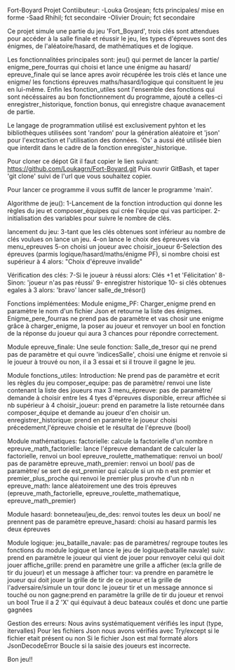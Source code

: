Fort-Boyard Projet
Contiibuteur:
-Louka Grosjean; fcts principales/ mise en forme 
-Saad Rhihil; fct secondaire
-Olivier Drouin; fct secondaire

Ce projet simule une partie du jeu 'Fort_Boyard', trois clés sont attendues pour accéder à la salle finale et réussir le jeu, les types d'épreuves sont des énigmes, de l'aléatoire/hasard, de mathématiques et de logique.

Les fonctionnalitées principales sont: 
jeu() qui permet de lancer la partie/ enigme_pere_fourras qui choisi et lance une énigme au hasard/ epreuve_finale qui se lance apres avoir récupérée les trois clés et lance une enigme/ les fonctions épreuves maths/hasard/logique qui consituent le jeu en lui-même. Enfin les fonction_utiles sont l'ensemble des fonctions qui sont nécéssaires au bon fonctionnement du programme, ajouté a celles-ci enregistrer_historique, fonction bonus, qui enregistre chaque avanacement de partie.

Le langage de programmation utilisé est exclusivement pyhton et les bibliothèques utilisées sont 'random' pour la génération aléatoire et 'json' pour l'exctraction et l'utilisation des données. 'Os' a aussi été utilisée bien que interdit dans le cadre de la fonction enregister_historique.

Pour cloner ce dépot Git il faut copier le lien suivant: https://github.com/Loukagrn/Fort-Boyard.git
Puis ouvrir GitBash, et taper 'git clone' suivi de l'url que vous souhaitez copier.

Pour lancer ce programme il vous suffit de lancer le programme 'main'.

Algorithme de jeu():
1-Lancement de la fonction introduction qui donne les règles du jeu et composer_équipes qui crée l'équipe qui vas participer.
2-initialisation des variables pour suivre le nombre de clés.

lancement du jeu:
3-tant que les clés obtenues sont inférieur au nombre de clés voulues on lance un jeu.
4-on lance le choix des épreuves via menu_epreuves
5-on choisi un joueur avec choisir_joueur
6-Selection des épreuves (parmis logique/hasard/maths/énigme PF), si nombre choisi est supérieur à 4 alors: "Choix d'épreuve invalide"

Vérification des clés:
7-Si le joueur à réussi alors: Clés +1 et 'Félicitation'
8-Sinon: 'joueur n'as pas réussi'
9- enregistrer historique 
10- si clés obtenues egales à 3 alors: 'bravo' lancer salle_de_trésor()

Fonctions implémentées:
Module enigme_PF:
Charger_enigme prend en paramètre le nom d'un fichier Json et retourne la liste des énigmes.
Enigme_pere_fourras ne prend pas de paramètre et vas chosir une enigme grâce à charger_enigme, la poser au joueur et renvoyer un bool en fonction de la réponse du joueur qui aura 3 chances pour répondre correctement.

Module epreuve_finale:
Une seule fonction: Salle_de_tresor qui ne prend pas de paramètre et qui ouvre 'indicesSalle', choisi une énigme et renvoie si le joueur à trouvé ou non, il a 3 essai et si il trouve il gagne le jeu.

Module fonctions_utiles:
Introduction: Ne prend pas de paramètre et ecrit les règles du jeu 
composer_equipe: pas de paramètre/ renvoi une liste contenant la liste des joueurs max 3
menu_épreuve: pas de paramètre/ demande à choisir entre les 4 tyes d'épreuves disponible, erreur affichée si nb supérieur à 4 
choisir_joueur: prend en parametre la liste retournée dans composer_équipe et demande au joueur d'en choisir un.
enregistrer_historique: prend en paramètre le joueur choisi précedement,l'épreuve choisie et le résultat de l'épreuve (bool)

Module mathématiques:
factorielle: calcule la factorielle d'un nombre n 
epreuve_math_factorielle: lance l'épreuve demandant de calculer la factorielle, renvoi un bool
epreuve_roulette_mathematique: renvoi un bool/ pas de paramètre
epreuve_math_premier: renvoi un bool/ pas de paramètre/ se sert de est_premier qui calcule si un nb n est premier et premier_plus_proche qui renvoi le premier plus provhe d'un nb n 
epreuve_math: lance aléatoirement une des trois épreuves (epreuve_math_factorielle, epreuve_roulette_mathematique, epreuve_math_premier)

Module hasard:
bonneteau/jeu_de_des: renvoi toutes les deux un bool/ ne prennent pas de paramètre
epreuve_hasard: choisi au hasard parmis les deux épreuves 

Module logique:
jeu_bataille_navale: pas de paramètres/ regroupe toutes les fonctions du module logique et lance le jeu de logique(bataille navale)
suiv: prend en paramètre le joueur qui vient de jouer pour renvoyer celui qui doit jouer
affiche_grille: prend en paramètre une grille a afficher (ex:la grille de tir du joueur) et un message à afficher
tour: va prendre en paramètre le joueur qui doit jouer la grille de tir de ce joueur et la grille de l'adversaire/simule un tour donc le joueur tir et un message annonce si touché ou non 
gagne:prend en paramètre la grille de tir du joueur et renvoi un bool True il a 2 'X' qui équivaut à deuc bateaux coulés et donc une partie gagnées


Gestion des erreurs:
Nous avins systématiquement vérifiés les input (type, itervalles)
Pour les fichiers Json nous avons vérifiés avec Try/except si le fichier etait présent ou non
Si le fichier Json est mal formaté alors JsonDecodeError
Boucle si la saisie des joueurs est incorrecte.

Bon jeu!!
